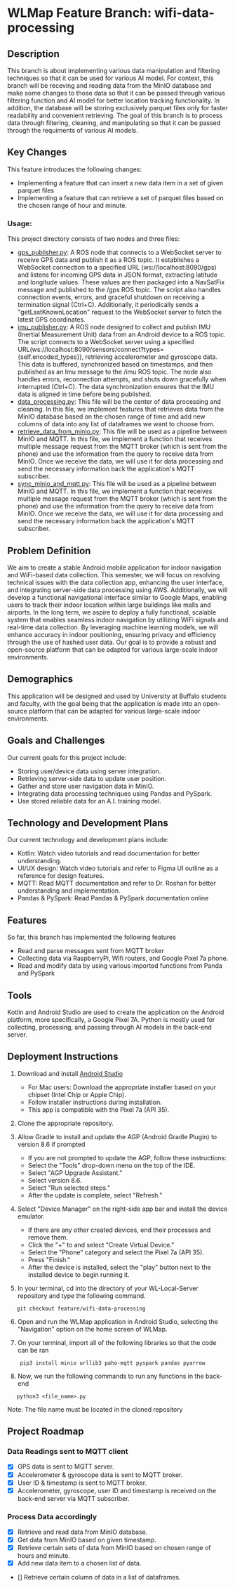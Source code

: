 # WLMap Feature Branch: wifi-data-processing

## Description

This branch is about implementing various data manipulation and filtering techniques so that it can be used for various AI model. For context, this branch will be receving and reading data from the MinIO database and make some changes to those data so that it can be passed through various filtering function and AI model for better location tracking functionality. In addition, the database will be storing exclusively parquet files only for faster readability and convenient retrieving. The goal of this branch is to process data through filtering, cleaning, and manipulating so that it can be passed through the requiments of various AI models.   

## Key Changes
This feature introduces the following changes:
  - Implementing a feature that can insert a new data item in a set of given parquet files
  - Implementing a feature that can retrieve a set of parquet files based on the chosen range of hour and minute.

### Usage:
This project directory consists of two nodes and three files:

- [gps_publisher.py](./src/gps_publisher.py): A ROS node that connects to a WebSocket server to receive GPS data and publish it as a ROS topic. It establishes a WebSocket connection to a specified URL (ws://localhost:8090/gps) and listens for incoming GPS data in JSON format, extracting latitude and longitude values. These values are then packaged into a NavSatFix message and published to the /gps ROS topic. The script also handles connection events, errors, and graceful shutdown on receiving a termination signal (Ctrl+C). Additionally, it periodically sends a "getLastKnownLocation" request to the WebSocket server to fetch the latest GPS coordinates.
- [imu_publisher.py](./src/imu_publisher.py): A ROS node designed to collect and publish IMU (Inertial Measurement Unit) data from an Android device to a ROS topic. The script connects to a WebSocket server using a specified URL(ws://localhost:8090/sensors/connect?types={self.encoded_types}), retrieving accelerometer and gyroscope data. This data is buffered, synchronized based on timestamps, and then published as an Imu message to the /imu ROS topic. The node also handles errors, reconnection attempts, and shuts down gracefully when interrupted (Ctrl+C). The data synchronization ensures that the IMU data is aligned in time before being published.
- [data_processing.py](./src/data_processing.py): This file will be the center of data processing and cleaning. In this file, we implement features that retrieves data from the MinIO database based on the chosen range of time and add new columns of data into any list of dataframes we want to choose from.
- [retrieve_data_from_minio.py](./src/retrieve_data_from_minio.py): This file will be used as a pipeline between MinIO and MQTT. In this file, we implement a function that receives multiple message request from the MQTT broker (which is sent from the phone) and use the information from the query to receive data from MinIO. Once we receive the data, we will use it for data processing and send the necessary information back the application's MQTT subscriber.
- [sync_minio_and_mqtt.py](./src/sync_minio_and_mqtt.py): This file will be used as a pipeline between MinIO and MQTT. In this file, we implement a function that receives multiple message request from the MQTT broker (which is sent from the phone) and use the information from the query to receive data from MinIO. Once we receive the data, we will use it for data processing and send the necessary information back the application's MQTT subscriber.

## Problem Definition

We aim to create a stable Android mobile application for indoor navigation and WiFi-based data collection. This semester, we will focus on resolving technical issues with the data collection app, enhancing the user interface, and integrating server-side data processing using AWS. Additionally, we will develop a functional navigational interface similar to Google Maps, enabling users to track their indoor location within large buildings like malls and airports. In the long term, we aspire to deploy a fully functional, scalable system that enables seamless indoor navigation by utilizing WiFi signals and real-time data collection. By leveraging machine learning models, we will enhance accuracy in indoor positioning, ensuring privacy and efficiency through the use of hashed user data. Our goal is to provide a robust and open-source platform that can be adapted for various large-scale indoor environments.

## Demographics

This application will be designed and used by University at Buffalo students and faculty, with the goal being that the application is made into an open-source platform that can be adapted for various large-scale indoor environments. 

## Goals and Challenges
Our current goals for this project include:
   - Storing user/device data using server integration.
   - Retrieving server-side data to update user position.
   - Gather and store user navigation data in MinIO.
   - Integrating data processing techniques using Pandas and PySpark.
   - Use stored reliable data for an A.I. training model.


## Technology and Development Plans
Our current technology and development plans include:
   - Kotlin: Watch video tutorials and read documentation for better understanding.
   - UI/UX design: Watch video tutorials and refer to Figma UI outline as a reference for design features.
   - MQTT: Read MQTT documentation and refer to Dr. Roshan for better understanding and implementation.
   - Pandas & PySpark: Read Pandas & PySpark documentation online



## Features
So far, this branch has implemented the following features
   - Read and parse messages sent from MQTT broker
   - Collecting data via RaspberryPi, Wifi routers, and Google Pixel 7a phone.
   - Read and modify data by using various imported functions from Panda and PySpark


## Tools
Kotlin and Android Studio are used to create the application on the Android platform, more specifically, a Google Pixel 7A.
Python is mostly used for collecting, processing, and passing through AI models in the back-end server.

## Deployment Instructions

1. Download and install [Android Studio](https://developer.android.com/studio)
   - For Mac users: Download the appropriate installer based on your chipset (Intel Chip or Apple Chip).
   - Follow installer instructions during installation.
   - This app is compatible with the Pixel 7a (API 35).

2. Clone the appropriate repository.

3. Allow Gradle to install and update the AGP (Android Gradle Plugin) to version 8.6 if prompted
   - If you are not prompted to update the AGP, follow these instructions:
   - Select the "Tools" drop-down menu on the top of the IDE.
    - Select "AGP Upgrade Assistant."
     - Select version 8.6.
     - Select "Run selected steps."
     - After the update is complete, select "Refresh."

4. Select "Device Manager" on the right-side app bar and install the device emulator.
   - If there are any other created devices, end their processes and remove them.
   - Click the "+" to and select "Create Virtual Device."
   - Select the "Phone" category and select the Pixel 7a (API 35).
   - Press "Finish."
   - After the device is installed, select the "play" button next to the installed device to begin running it.
  
5. In your terminal, cd into the directory of your WL-Local-Server repository and type the following command.

```
   git checkout feature/wifi-data-processing
```

6. Open and run the WLMap application in Android Studio, selecting the "Navigation" option on the home screen of WLMap.

7. On your terminal, import all of the following libraries so that the code can be ran

```
    pip3 install minio urllib3 paho-mqtt pyspark pandas pyarrow
```

8. Now, we run the following commands to run any functions in the back-end
```
   python3 <file_name>.py
```
Note: The file name must be located in the cloned repository


## Project Roadmap

### Data Readings sent to MQTT client
- [x] GPS data is sent to MQTT server.
- [x] Accelerometer & gyroscope data is sent to MQTT broker.
- [x] User ID & timestamp is sent to MQTT broker.
- [x] Accelerometer, gyroscope, user ID and timestamp is received on the back-end server via MQTT subscriber.

### Process Data accordingly
- [x] Retrieve and read data from MinIO database.
- [x] Get data from MinIO based on given timestamp.
- [x] Retrieve certain sets of data from MinIO based on chosen range of hours and minute.
- [x] Add new data item to a chosen list of data.
- [] Retrieve certain column of data in a list of dataframes.